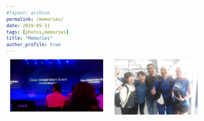 ```yaml
---
#layout: archive
permalink: /memories/
date: 2019-05-11
tags: [photos,memories]
title: "Memories"
author_profile: true
---
```

<!-- 
<div>
	<p> INTERNSHIP @CISCO SYSTEM</p>
	<img src="/images/memories/cisco.jpg" width="42" height="42">
	<img src="/images/memories/party.jpg" width="42" height="42">
</div>

<div> 
	<p> University of Auckland</p>
	<img src="/images/memories/skydive.jpg" width="42" height="42" display='block'>
</div>
 -->

<div id="banner" style="overflow: hidden; display: flex; justify-content:space-around;">
        <div class="" style="display: inline-block;">
            <img src="/images/memories/cisco.jpg" hspace="10" style="width:100%;">
        </div>
        <div class="" style="display: inline-block;">
            <img src="/images/memories/skydive.jpg" hspace="40" alt="skydive" style="width:100%">
        </div>
</div>